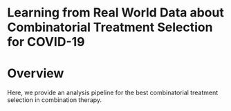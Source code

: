# Learning from Real World Data about Combinatorial Treatment Selection for COVID-19
# Overview
Here, we provide an analysis pipeline for the best combinatorial treatment selection in combination therapy.

